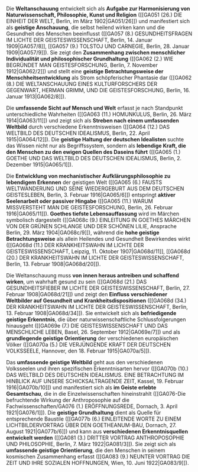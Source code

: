 
Die **Weltanschauung** entwickelt sich als **Aufgabe zur Harmonisierung von Naturwissenschaft, Philosophie, Kunst und Religion** ([[GA051 (26.) DIE EINHEIT DER WELT, Berlin, im März 1902|GA051/26]]) und manifestiert sich als **geistige Anschauung**, die selbst heilend wirken kann und die Gesundheit des Menschen beeinflusst ([[GA057 (8.) GESUNDHEITSFRAGEN IM LICHTE DER GEISTESWISSENSCHAFT, Berlin, 14. Januar 1909|GA057/8]], [[GA057 (9.) TOLSTOJ UND CARNEGIE, Berlin, 28. Januar 1909|GA057/9]]). Sie zeigt den **Zusammenhang zwischen menschlicher Individualität und philosophischer Grundhaltung** ([[GA062 (2.) WIE BEGRÜNDET MAN GEISTESFORSCHUNG, Berlin, 7. November 1912|GA062/2]]) und stellt eine **geistige Betrachtungsweise der Menschheitsentwicklung** als Strom schöpferischer Phantasie dar ([[GA062 (8.) DIE WELTANSCHAUUNG EINES KULTURFORSCHERS DER GEGENWART, HERMAN GRIMM, UND DIE GEISTESFORSCHUNG, Berlin, 16. Januar 1913|GA062/8]]).

Die **umfassende Sicht auf Mensch und Welt** erfasst je nach Standpunkt unterschiedliche Wahrheiten ([[GA063 (11.) HOMUNKULUS, Berlin, 26. März 1914|GA063/11]]) und zeigt sich als **Streben nach einem umfassenden Weltbild** durch verschiedene Erkenntnisweisen ([[GA064 (12.) DAS WELTBILD DES DEUTSCHEN IDEALISMUS, Berlin, 22. April 1915|GA064/12]]). Die **geistige Haltung der deutschen Idealisten** suchte das Wissen nicht nur als Begriffssystem, sondern als **lebendige Kraft, die den Menschen zu den ewigen Quellen des Daseins führt** ([[GA065 (1.) GOETHE UND DAS WELTBILD DES DEUTSCHEN IDEALISMUS, Berlin, 2. Dezember 1915|GA065/1]]).

Die **Entwicklung von mechanistischer Aufklärungsphilosophie zu lebendigem Erkennen** der geistigen Welt ([[GA065 (6.) FAUSTS WELTWANDERUNG UND SEINE WIEDERGEBURT AUS DEM DEUTSCHEN GEISTESLEBEN, Berlin, 3. Februar 1916|GA065/6]]) entspringt **aktiver Seelenarbeit oder passiver Hingabe** ([[GA065 (11.) WARUM MISSVERSTEHT MAN DIE GEISTESFORSCHUNG, Berlin, 26. Februar 1916|GA065/11]]). **Goethes tiefste Lebensauffassung** wird im Märchen symbolisch dargestellt ([[GA068c (9.) EINLEITUNG IN GOETHES MÄRCHEN VON DER GRÜNEN SCHLANGE UND DER SCHÖNEN LILIE, Ansprache Berlin, 29. März 1904|GA068c/9]]), während die **hohe geistige Betrachtungsweise** als allein Heilendes und Gesundheit Bewirkendes wirkt ([[GA068d (11.) DER KRANKHEITSWAHN IM LICHTE DER GEISTESWISSENSCHAFT, Leipzig, 11. Oktober 1907|GA068d/11]], [[GA068d (20.) DER KRANKHEITSWAHN IM LICHTE DER GEISTESWISSENSCHAFT, Berlin, 13. Februar 1908|GA068d/20]]).

Die Weltanschauung muss **von innen heraus antreiben und schaffend wirken**, um wahrhaft gesund zu sein ([[GA068d (21.) DAS GESUNDHEITSFIEBER IM LICHTE DER GEISTESWISSENSCHAFT, Berlin, 27. Februar 1908|GA068d/21]]) und zeigt den **Einfluss verschiedener Weltbilder auf Gesundheit und Krankheitsdispositionen** ([[GA068d (34.) DER KRANKHEITSWAHN IM LICHTE DER GEISTESWISSENSCHAFT, Berlin, 13. Februar 1908|GA068d/34]]). Sie entwickelt sich als **befriedigende geistige Erkenntnis**, die über naturwissenschaftliche Schlussfolgerungen hinausgeht ([[GA069e (7.) DIE GEISTESWISSENSCHAFT UND DAS MENSCHLICHE LEBEN, Basel, 26. September 1912|GA069e/7]]) und als **grundlegende geistige Orientierung** der verschiedenen europäischen Völker ([[GA070a (5.) DIE VERJÜNGENDE KRAFT DER DEUTSCHEN VOLKSSEELE, Hannover, den 18. Februar 1915|GA070a/5]]).

Das **umfassende geistige Weltbild** geht aus den verschiedenen Volksseelen und ihren spezifischen Erkenntnisarten hervor ([[GA070b (10.) DAS WELTBILD DES DEUTSCHEN IDEALISMUS. EINE BETRACHTUNG IM HINBLICK AUF UNSERE SCHICKSALTRAGENDE ZEIT, Kassel, 19. Februar 1916|GA070b/10]]) und manifestiert sich als **im Geiste erlebte Gesamtschau**, die in die Einzelwissenschaften hineinstrahlt ([[GA076-Die befruchtende Wirkung der Anthroposophie auf die Fachwissenschaften/GA076 (1.) ERÖFFNUNGSREDE, Dornach, 3. April 1921|GA076/1]]). Die **geistige Grundhaltung** dient als Quelle für entsprechende Baustile ([[GA077b (6.) EINLEITENDE WORTE ZU EINEM LICHTBILDERVORTRAG ÜBER DEN GOETHEANUM-BAU, Dornach, 27. August 1921|GA077b/6]]) und kann aus **verschiedenen Erkenntnisquellen entwickelt werden** ([[GA081 (3.) DRITTER VORTRAG ANTHROPOSOPHIE UND PHILOSOPHIE, Berlin, 7. März 1922|GA081/3]]). Sie zeigt sich als **umfassende geistige Orientierung**, die den Menschen in seinem kosmischen Zusammenhang erfasst ([[GA083 (9.) NEUNTER VORTRAG DIE ZEIT UND IHRE SOZIALEN HOFFNUNGEN, Wien, 10. Juni 1922|GA083/9]]).
